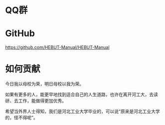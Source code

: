 # QQ群


# GitHub

https://github.com/HEBUT-Manual/HEBUT-Manual

# 如何贡献

今日我以母校为荣，明日母校以我为荣。

如果有更多的人，能更早地找到适合自己的人生道路，也许在离开河工大，去读研、去工作，能做得更加优秀。

希望当外界人士得知，我们是河北工业大学毕业的，可以说“原来是河北工业大学的，怪不得呢”。